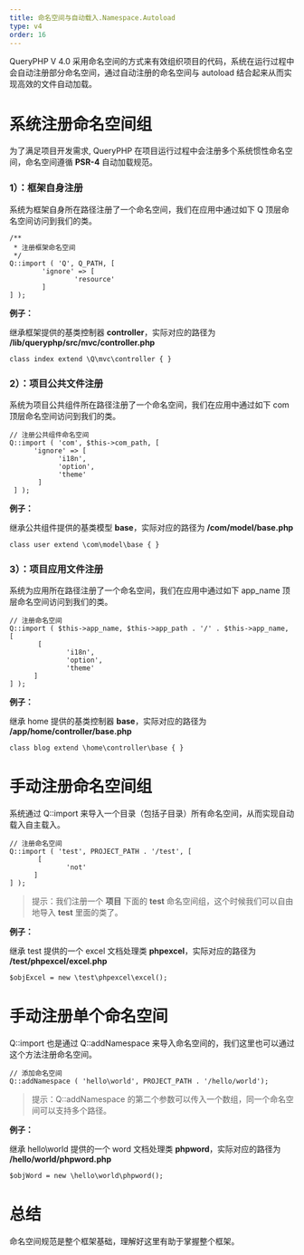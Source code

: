 ```yaml
---
title: 命名空间与自动载入.Namespace.Autoload
type: v4
order: 16
---
```


QueryPHP V 4.0 采用命名空间的方式来有效组织项目的代码，系统在运行过程中会自动注册部分命名空间，通过自动注册的命名空间与 autoload 结合起来从而实现高效的文件自动加载。

# 系统注册命名空间组
为了满足项目开发需求, QueryPHP 在项目运行过程中会注册多个系统惯性命名空间，命名空间遵循 **PSR-4** 自动加载规范。

### 1）：框架自身注册
系统为框架自身所在路径注册了一个命名空间，我们在应用中通过如下 Q 顶层命名空间访问到我们的类。
~~~
/**
 * 注册框架命名空间
 */
Q::import ( 'Q', Q_PATH, [ 
        'ignore' => [ 
                'resource' 
        ] 
] );
~~~

**例子：**

继承框架提供的基类控制器 **controller**，实际对应的路径为 **<project>/lib/queryphp/src/mvc/controller.php**
~~~
class index extend \Q\mvc\controller { }
~~~

### 2）：项目公共文件注册
系统为项目公共组件所在路径注册了一个命名空间，我们在应用中通过如下 com 顶层命名空间访问到我们的类。
~~~
// 注册公共组件命名空间
Q::import ( 'com', $this->com_path, [ 
      'ignore' => [ 
            'i18n',
            'option',
            'theme' 
       ]
 ] );
~~~

**例子：**

继承公共组件提供的基类模型 **base**，实际对应的路径为 **<project>/com/model/base.php**
~~~
class user extend \com\model\base { }
~~~

### 3）：项目应用文件注册
系统为应用所在路径注册了一个命名空间，我们在应用中通过如下 app_name 顶层命名空间访问到我们的类。
~~~
// 注册命名空间
Q::import ( $this->app_name, $this->app_path . '/' . $this->app_name, [ 
       [ 
              'i18n',
              'option',
              'theme' 
      ] 
] );
~~~

**例子：**

继承 home 提供的基类控制器 **base**，实际对应的路径为 **<project>/app/home/controller/base.php**
~~~
class blog extend \home\controller\base { }
~~~

# 手动注册命名空间组
系统通过 Q::import 来导入一个目录（包括子目录）所有命名空间，从而实现自动载入自主载入。
~~~
// 注册命名空间
Q::import ( 'test', PROJECT_PATH . '/test', [ 
       [ 
              'not'
      ] 
] );
~~~
> 提示：我们注册一个 **项目** 下面的 **test** 命名空间组，这个时候我们可以自由地导入 **test** 里面的类了。

**例子：**

继承 test 提供的一个 excel 文档处理类 **phpexcel**，实际对应的路径为 **<project>/test/phpexcel/excel.php**
~~~
$objExcel = new \test\phpexcel\excel();
~~~

# 手动注册单个命名空间
Q::import 也是通过 Q::addNamespace 来导入命名空间的，我们这里也可以通过这个方法注册命名空间。
~~~
// 添加命名空间
Q::addNamespace ( 'hello\world', PROJECT_PATH . '/hello/world');
~~~

> 提示：Q::addNamespace 的第二个参数可以传入一个数组，同一个命名空间可以支持多个路径。

**例子：**

继承 hello\world 提供的一个 word 文档处理类 **phpword**，实际对应的路径为 **<project>/hello/world/phpword.php**
~~~
$objWord = new \hello\world\phpword();
~~~

# 总结
命名空间规范是整个框架基础，理解好这里有助于掌握整个框架。